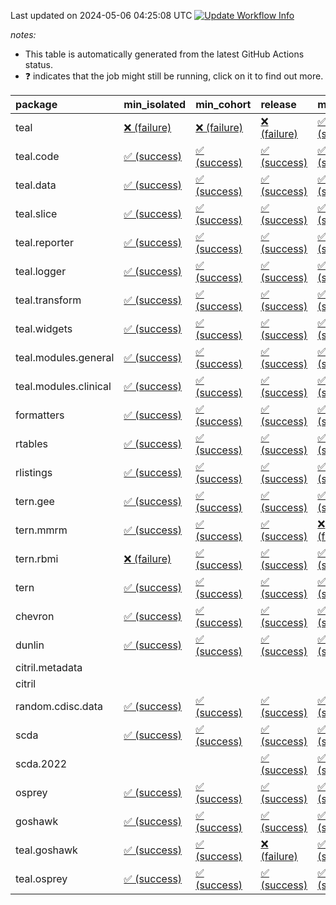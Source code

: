Last updated on 2024-05-06 04:25:08 UTC [![Update Workflow
Info](https://github.com/averissimo/verdepcheck-status/actions/workflows/update.yaml/badge.svg)](https://github.com/averissimo/verdepcheck-status/actions/workflows/update.yaml)

*notes:*

-   This table is automatically generated from the latest GitHub Actions
    status.
-   ❓ indicates that the job might still be running, click on it to
    find out more.

<table>
<colgroup>
<col style="width: 4%" />
<col style="width: 23%" />
<col style="width: 23%" />
<col style="width: 23%" />
<col style="width: 23%" />
</colgroup>
<thead>
<tr class="header">
<th style="text-align: left;">package</th>
<th style="text-align: left;">min_isolated</th>
<th style="text-align: left;">min_cohort</th>
<th style="text-align: left;">release</th>
<th style="text-align: left;">max</th>
</tr>
</thead>
<tbody>
<tr class="odd">
<td style="text-align: left;">teal</td>
<td
style="text-align: left;"><a href="https://github.com/insightsengineering/teal/actions/runs/8955468699/job/24596195342">❌
(failure)</a></td>
<td
style="text-align: left;"><a href="https://github.com/insightsengineering/teal/actions/runs/8955468699/job/24596195219">❌
(failure)</a></td>
<td
style="text-align: left;"><a href="https://github.com/insightsengineering/teal/actions/runs/8955468699/job/24596195416">❌
(failure)</a></td>
<td
style="text-align: left;"><a href="https://github.com/insightsengineering/teal/actions/runs/8955468699/job/24596195279">✅
(success)</a></td>
</tr>
<tr class="even">
<td style="text-align: left;">teal.code</td>
<td
style="text-align: left;"><a href="https://github.com/insightsengineering/teal.code/actions/runs/8955470086/job/24596198544">✅
(success)</a></td>
<td
style="text-align: left;"><a href="https://github.com/insightsengineering/teal.code/actions/runs/8955470086/job/24596198463">✅
(success)</a></td>
<td
style="text-align: left;"><a href="https://github.com/insightsengineering/teal.code/actions/runs/8955470086/job/24596198637">✅
(success)</a></td>
<td
style="text-align: left;"><a href="https://github.com/insightsengineering/teal.code/actions/runs/8955470086/job/24596198390">✅
(success)</a></td>
</tr>
<tr class="odd">
<td style="text-align: left;">teal.data</td>
<td
style="text-align: left;"><a href="https://github.com/insightsengineering/teal.data/actions/runs/8955472255/job/24596202900">✅
(success)</a></td>
<td
style="text-align: left;"><a href="https://github.com/insightsengineering/teal.data/actions/runs/8955472255/job/24596203065">✅
(success)</a></td>
<td
style="text-align: left;"><a href="https://github.com/insightsengineering/teal.data/actions/runs/8955472255/job/24596202965">✅
(success)</a></td>
<td
style="text-align: left;"><a href="https://github.com/insightsengineering/teal.data/actions/runs/8955472255/job/24596203011">✅
(success)</a></td>
</tr>
<tr class="even">
<td style="text-align: left;">teal.slice</td>
<td
style="text-align: left;"><a href="https://github.com/insightsengineering/teal.slice/actions/runs/8955476502/job/24596211017">✅
(success)</a></td>
<td
style="text-align: left;"><a href="https://github.com/insightsengineering/teal.slice/actions/runs/8955476502/job/24596211051">✅
(success)</a></td>
<td
style="text-align: left;"><a href="https://github.com/insightsengineering/teal.slice/actions/runs/8955476502/job/24596211127">✅
(success)</a></td>
<td
style="text-align: left;"><a href="https://github.com/insightsengineering/teal.slice/actions/runs/8955476502/job/24596211082">✅
(success)</a></td>
</tr>
<tr class="odd">
<td style="text-align: left;">teal.reporter</td>
<td
style="text-align: left;"><a href="https://github.com/insightsengineering/teal.reporter/actions/runs/8955473324/job/24596204742">✅
(success)</a></td>
<td
style="text-align: left;"><a href="https://github.com/insightsengineering/teal.reporter/actions/runs/8955473324/job/24596204589">✅
(success)</a></td>
<td
style="text-align: left;"><a href="https://github.com/insightsengineering/teal.reporter/actions/runs/8955473324/job/24596204832">✅
(success)</a></td>
<td
style="text-align: left;"><a href="https://github.com/insightsengineering/teal.reporter/actions/runs/8955473324/job/24596204664">✅
(success)</a></td>
</tr>
<tr class="even">
<td style="text-align: left;">teal.logger</td>
<td
style="text-align: left;"><a href="https://github.com/insightsengineering/teal.logger/actions/runs/8955469952/job/24596198474">✅
(success)</a></td>
<td
style="text-align: left;"><a href="https://github.com/insightsengineering/teal.logger/actions/runs/8955469952/job/24596198370">✅
(success)</a></td>
<td
style="text-align: left;"><a href="https://github.com/insightsengineering/teal.logger/actions/runs/8955469952/job/24596198574">✅
(success)</a></td>
<td
style="text-align: left;"><a href="https://github.com/insightsengineering/teal.logger/actions/runs/8955469952/job/24596198276">✅
(success)</a></td>
</tr>
<tr class="odd">
<td style="text-align: left;">teal.transform</td>
<td
style="text-align: left;"><a href="https://github.com/insightsengineering/teal.transform/actions/runs/8955474882/job/24596208118">✅
(success)</a></td>
<td
style="text-align: left;"><a href="https://github.com/insightsengineering/teal.transform/actions/runs/8955474882/job/24596208421">✅
(success)</a></td>
<td
style="text-align: left;"><a href="https://github.com/insightsengineering/teal.transform/actions/runs/8955474882/job/24596208319">✅
(success)</a></td>
<td
style="text-align: left;"><a href="https://github.com/insightsengineering/teal.transform/actions/runs/8955474882/job/24596208207">✅
(success)</a></td>
</tr>
<tr class="even">
<td style="text-align: left;">teal.widgets</td>
<td
style="text-align: left;"><a href="https://github.com/insightsengineering/teal.widgets/actions/runs/8955484679/job/24596228171">✅
(success)</a></td>
<td
style="text-align: left;"><a href="https://github.com/insightsengineering/teal.widgets/actions/runs/8955484679/job/24596228145">✅
(success)</a></td>
<td
style="text-align: left;"><a href="https://github.com/insightsengineering/teal.widgets/actions/runs/8955484679/job/24596228198">✅
(success)</a></td>
<td
style="text-align: left;"><a href="https://github.com/insightsengineering/teal.widgets/actions/runs/8955484679/job/24596228113">✅
(success)</a></td>
</tr>
<tr class="odd">
<td style="text-align: left;">teal.modules.general</td>
<td
style="text-align: left;"><a href="https://github.com/insightsengineering/teal.modules.general/actions/runs/8955470171/job/24596198652">✅
(success)</a></td>
<td
style="text-align: left;"><a href="https://github.com/insightsengineering/teal.modules.general/actions/runs/8955470171/job/24596198811">✅
(success)</a></td>
<td
style="text-align: left;"><a href="https://github.com/insightsengineering/teal.modules.general/actions/runs/8955470171/job/24596198901">✅
(success)</a></td>
<td
style="text-align: left;"><a href="https://github.com/insightsengineering/teal.modules.general/actions/runs/8955470171/job/24596198739">✅
(success)</a></td>
</tr>
<tr class="even">
<td style="text-align: left;">teal.modules.clinical</td>
<td
style="text-align: left;"><a href="https://github.com/insightsengineering/teal.modules.clinical/actions/runs/8955479285/job/24596217617">✅
(success)</a></td>
<td
style="text-align: left;"><a href="https://github.com/insightsengineering/teal.modules.clinical/actions/runs/8955479285/job/24596217524">✅
(success)</a></td>
<td
style="text-align: left;"><a href="https://github.com/insightsengineering/teal.modules.clinical/actions/runs/8955479285/job/24596217725">✅
(success)</a></td>
<td
style="text-align: left;"><a href="https://github.com/insightsengineering/teal.modules.clinical/actions/runs/8955479285/job/24596217434">✅
(success)</a></td>
</tr>
<tr class="odd">
<td style="text-align: left;">formatters</td>
<td
style="text-align: left;"><a href="https://github.com/insightsengineering/formatters/actions/runs/8955477481/job/24596213443">✅
(success)</a></td>
<td
style="text-align: left;"><a href="https://github.com/insightsengineering/formatters/actions/runs/8955477481/job/24596213660">✅
(success)</a></td>
<td
style="text-align: left;"><a href="https://github.com/insightsengineering/formatters/actions/runs/8955477481/job/24596213591">✅
(success)</a></td>
<td
style="text-align: left;"><a href="https://github.com/insightsengineering/formatters/actions/runs/8955477481/job/24596213523">✅
(success)</a></td>
</tr>
<tr class="even">
<td style="text-align: left;">rtables</td>
<td
style="text-align: left;"><a href="https://github.com/insightsengineering/rtables/actions/runs/8955468110/job/24596194529">✅
(success)</a></td>
<td
style="text-align: left;"><a href="https://github.com/insightsengineering/rtables/actions/runs/8955468110/job/24596194454">✅
(success)</a></td>
<td
style="text-align: left;"><a href="https://github.com/insightsengineering/rtables/actions/runs/8955468110/job/24596194303">✅
(success)</a></td>
<td
style="text-align: left;"><a href="https://github.com/insightsengineering/rtables/actions/runs/8955468110/job/24596194385">✅
(success)</a></td>
</tr>
<tr class="odd">
<td style="text-align: left;">rlistings</td>
<td
style="text-align: left;"><a href="https://github.com/insightsengineering/rlistings/actions/runs/8955472618/job/24596203618">✅
(success)</a></td>
<td
style="text-align: left;"><a href="https://github.com/insightsengineering/rlistings/actions/runs/8955472618/job/24596203698">✅
(success)</a></td>
<td
style="text-align: left;"><a href="https://github.com/insightsengineering/rlistings/actions/runs/8955472618/job/24596203779">✅
(success)</a></td>
<td
style="text-align: left;"><a href="https://github.com/insightsengineering/rlistings/actions/runs/8955472618/job/24596203526">✅
(success)</a></td>
</tr>
<tr class="even">
<td style="text-align: left;">tern.gee</td>
<td
style="text-align: left;"><a href="https://github.com/insightsengineering/tern.gee/actions/runs/8955478680/job/24596216043">✅
(success)</a></td>
<td
style="text-align: left;"><a href="https://github.com/insightsengineering/tern.gee/actions/runs/8955478680/job/24596216076">✅
(success)</a></td>
<td
style="text-align: left;"><a href="https://github.com/insightsengineering/tern.gee/actions/runs/8955478680/job/24596216152">✅
(success)</a></td>
<td
style="text-align: left;"><a href="https://github.com/insightsengineering/tern.gee/actions/runs/8955478680/job/24596216104">✅
(success)</a></td>
</tr>
<tr class="odd">
<td style="text-align: left;">tern.mmrm</td>
<td
style="text-align: left;"><a href="https://github.com/insightsengineering/tern.mmrm/actions/runs/8955484394/job/24596227609">✅
(success)</a></td>
<td
style="text-align: left;"><a href="https://github.com/insightsengineering/tern.mmrm/actions/runs/8955484394/job/24596227547">✅
(success)</a></td>
<td
style="text-align: left;"><a href="https://github.com/insightsengineering/tern.mmrm/actions/runs/8955484394/job/24596227665">✅
(success)</a></td>
<td
style="text-align: left;"><a href="https://github.com/insightsengineering/tern.mmrm/actions/runs/8955484394/job/24596227490">❌
(failure)</a></td>
</tr>
<tr class="even">
<td style="text-align: left;">tern.rbmi</td>
<td
style="text-align: left;"><a href="https://github.com/insightsengineering/tern.rbmi/actions/runs/8955477425/job/24596213543">❌
(failure)</a></td>
<td
style="text-align: left;"><a href="https://github.com/insightsengineering/tern.rbmi/actions/runs/8955477425/job/24596213388">✅
(success)</a></td>
<td
style="text-align: left;"><a href="https://github.com/insightsengineering/tern.rbmi/actions/runs/8955477425/job/24596213622">✅
(success)</a></td>
<td
style="text-align: left;"><a href="https://github.com/insightsengineering/tern.rbmi/actions/runs/8955477425/job/24596213475">✅
(success)</a></td>
</tr>
<tr class="odd">
<td style="text-align: left;">tern</td>
<td
style="text-align: left;"><a href="https://github.com/insightsengineering/tern/actions/runs/8955473348/job/24596204621">✅
(success)</a></td>
<td
style="text-align: left;"><a href="https://github.com/insightsengineering/tern/actions/runs/8955473348/job/24596204693">✅
(success)</a></td>
<td
style="text-align: left;"><a href="https://github.com/insightsengineering/tern/actions/runs/8955473348/job/24596204843">✅
(success)</a></td>
<td
style="text-align: left;"><a href="https://github.com/insightsengineering/tern/actions/runs/8955473348/job/24596204771">✅
(success)</a></td>
</tr>
<tr class="even">
<td style="text-align: left;">chevron</td>
<td
style="text-align: left;"><a href="https://github.com/insightsengineering/chevron/actions/runs/8955484735/job/24596228277">✅
(success)</a></td>
<td
style="text-align: left;"><a href="https://github.com/insightsengineering/chevron/actions/runs/8955484735/job/24596228386">✅
(success)</a></td>
<td
style="text-align: left;"><a href="https://github.com/insightsengineering/chevron/actions/runs/8955484735/job/24596228311">✅
(success)</a></td>
<td
style="text-align: left;"><a href="https://github.com/insightsengineering/chevron/actions/runs/8955484735/job/24596228345">✅
(success)</a></td>
</tr>
<tr class="odd">
<td style="text-align: left;">dunlin</td>
<td
style="text-align: left;"><a href="https://github.com/insightsengineering/dunlin/actions/runs/8955472380/job/24596203105">✅
(success)</a></td>
<td
style="text-align: left;"><a href="https://github.com/insightsengineering/dunlin/actions/runs/8955472380/job/24596203036">✅
(success)</a></td>
<td
style="text-align: left;"><a href="https://github.com/insightsengineering/dunlin/actions/runs/8955472380/job/24596203305">✅
(success)</a></td>
<td
style="text-align: left;"><a href="https://github.com/insightsengineering/dunlin/actions/runs/8955472380/job/24596203199">✅
(success)</a></td>
</tr>
<tr class="even">
<td style="text-align: left;">citril.metadata</td>
<td style="text-align: left;"></td>
<td style="text-align: left;"></td>
<td style="text-align: left;"></td>
<td style="text-align: left;"></td>
</tr>
<tr class="odd">
<td style="text-align: left;">citril</td>
<td style="text-align: left;"></td>
<td style="text-align: left;"></td>
<td style="text-align: left;"></td>
<td style="text-align: left;"></td>
</tr>
<tr class="even">
<td style="text-align: left;">random.cdisc.data</td>
<td
style="text-align: left;"><a href="https://github.com/insightsengineering/random.cdisc.data/actions/runs/6918179803/job/18820148722">✅
(success)</a></td>
<td
style="text-align: left;"><a href="https://github.com/insightsengineering/random.cdisc.data/actions/runs/6918179803/job/18820148682">✅
(success)</a></td>
<td
style="text-align: left;"><a href="https://github.com/insightsengineering/random.cdisc.data/actions/runs/6918179803/job/18820148802">✅
(success)</a></td>
<td
style="text-align: left;"><a href="https://github.com/insightsengineering/random.cdisc.data/actions/runs/6918179803/job/18820148771">✅
(success)</a></td>
</tr>
<tr class="odd">
<td style="text-align: left;">scda</td>
<td
style="text-align: left;"><a href="https://github.com/insightsengineering/scda/actions/runs/8955472540/job/24596203465">✅
(success)</a></td>
<td
style="text-align: left;"><a href="https://github.com/insightsengineering/scda/actions/runs/8955472540/job/24596203627">✅
(success)</a></td>
<td
style="text-align: left;"><a href="https://github.com/insightsengineering/scda/actions/runs/8955472540/job/24596203369">✅
(success)</a></td>
<td
style="text-align: left;"><a href="https://github.com/insightsengineering/scda/actions/runs/8955472540/job/24596203553">✅
(success)</a></td>
</tr>
<tr class="even">
<td style="text-align: left;">scda.2022</td>
<td style="text-align: left;"></td>
<td style="text-align: left;"></td>
<td
style="text-align: left;"><a href="https://github.com/insightsengineering/scda.2022/actions/runs/8955477997/job/24596214416">✅
(success)</a></td>
<td
style="text-align: left;"><a href="https://github.com/insightsengineering/scda.2022/actions/runs/8955477997/job/24596214341">✅
(success)</a></td>
</tr>
<tr class="odd">
<td style="text-align: left;">osprey</td>
<td
style="text-align: left;"><a href="https://github.com/insightsengineering/osprey/actions/runs/8955482365/job/24596223434">✅
(success)</a></td>
<td
style="text-align: left;"><a href="https://github.com/insightsengineering/osprey/actions/runs/8955482365/job/24596223391">✅
(success)</a></td>
<td
style="text-align: left;"><a href="https://github.com/insightsengineering/osprey/actions/runs/8955482365/job/24596223505">✅
(success)</a></td>
<td
style="text-align: left;"><a href="https://github.com/insightsengineering/osprey/actions/runs/8955482365/job/24596223343">✅
(success)</a></td>
</tr>
<tr class="even">
<td style="text-align: left;">goshawk</td>
<td
style="text-align: left;"><a href="https://github.com/insightsengineering/goshawk/actions/runs/8955477400/job/24596213385">✅
(success)</a></td>
<td
style="text-align: left;"><a href="https://github.com/insightsengineering/goshawk/actions/runs/8955477400/job/24596213611">✅
(success)</a></td>
<td
style="text-align: left;"><a href="https://github.com/insightsengineering/goshawk/actions/runs/8955477400/job/24596213549">✅
(success)</a></td>
<td
style="text-align: left;"><a href="https://github.com/insightsengineering/goshawk/actions/runs/8955477400/job/24596213474">✅
(success)</a></td>
</tr>
<tr class="odd">
<td style="text-align: left;">teal.goshawk</td>
<td
style="text-align: left;"><a href="https://github.com/insightsengineering/teal.goshawk/actions/runs/8955476772/job/24596211985">✅
(success)</a></td>
<td
style="text-align: left;"><a href="https://github.com/insightsengineering/teal.goshawk/actions/runs/8955476772/job/24596211925">✅
(success)</a></td>
<td
style="text-align: left;"><a href="https://github.com/insightsengineering/teal.goshawk/actions/runs/8955476772/job/24596212033">❌
(failure)</a></td>
<td
style="text-align: left;"><a href="https://github.com/insightsengineering/teal.goshawk/actions/runs/8955476772/job/24596211959">✅
(success)</a></td>
</tr>
<tr class="even">
<td style="text-align: left;">teal.osprey</td>
<td
style="text-align: left;"><a href="https://github.com/insightsengineering/teal.osprey/actions/runs/8955481533/job/24596222229">✅
(success)</a></td>
<td
style="text-align: left;"><a href="https://github.com/insightsengineering/teal.osprey/actions/runs/8955481533/job/24596222106">✅
(success)</a></td>
<td
style="text-align: left;"><a href="https://github.com/insightsengineering/teal.osprey/actions/runs/8955481533/job/24596222298">✅
(success)</a></td>
<td
style="text-align: left;"><a href="https://github.com/insightsengineering/teal.osprey/actions/runs/8955481533/job/24596222167">✅
(success)</a></td>
</tr>
</tbody>
</table>
